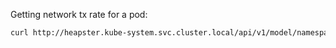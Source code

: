 
Getting network tx rate for a pod:

```bash
curl http://heapster.kube-system.svc.cluster.local/api/v1/model/namespaces/default/pods/gadgetron-service-779857578c-jvkz7/metrics/network/tx_rate
```
